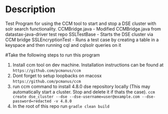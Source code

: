 # Description
Test Program for using the CCM tool to start and stop a DSE cluster with solr search functionality. 
CCMBridge.java - Modified CCMBridge.java from datastax-java-driver test repo
SSLTestBase - Starts the DSE cluster via CCM bridge
SSLEncryptionTest - Runs a test case by creating a table in a keyspace and then running cql and cqlsolr queries on it

#Take the following steps to run this program
1. Install ccm tool on dev machine. Installation instructions can be found at ```https://github.com/pcmanus/ccm```
2. Dont forget to setup loopbacks on macosx  ```https://github.com/pcmanus/ccm```
3. run ccm command to install 4.8.0 dse repository locally (This may automatically start a cluster. Stop and delete it if thats the case).
 ```ccm create dse_cluster --dse --dse-username=user@example.com --dse-password=redacted -v 4.8.0 ```
4. In the root of this repo run ```gradle clean build```
